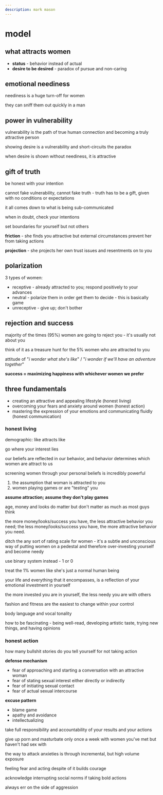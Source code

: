 ```yaml
---
description: mark mason
---
```


# model

## what attracts women

* **status** - behavior instead of actual
* **desire to be desired** - paradox of pursue and non-caring

## emotional neediness

neediness is a huge turn-off for women

they can sniff them out quickly in a man

## power in vulnerability

vulnerability is the path of true human connection and becoming a truly attractive person

showing desire is a vulnerability and short-circuits the paradox

when desire is shown without neediness, it is attractive

## gift of truth

be honest with your intention

cannot fake vulnerability, cannot fake truth - truth has to be a gift, given with no conditions or expectations

it all comes down to what is being sub-communicated

when in doubt, check your intentions

set boundaries for yourself but not others

**friction** - she finds you attractive but external circumstances prevent her from taking actions

**projection** - she projects her own trust issues and resentments on to you

## polarization

3 types of women:

* receptive - already attracted to you; respond positively to your advances
* neutral - polarize them in order get them to decide - this is basically game
* unreceptive - give up; don't bother

## rejection and success

majority of the times (95%) women are going to reject you - it's usually not about you

think of it as a treasure hunt for the 5% women who are attracted to you

attitude of "_i wonder what she's like_" / "_i wonder if we'll have an adventure together_"

**success = maximizing happiness with whichever women we prefer**

## three fundamentals

* creating an attractive and appealing lifestyle (honest living)
* overcoming your fears and anxiety around women (honest action)
* mastering the expression of your emotions and communicating fluidly (honest communication)

### honest living

demographic: like attracts like

go where your interest lies

our beliefs are reflected in our behavior, and behavior determines which women are attract to us

screening women through your personal beliefs is incredibly powerful

1. the assumption that woman is attracted to you
2. women playing games or are "testing" you

**assume attraction; assume they don't play games**

age, money and looks do matter but don't matter as much as most guys think

the more money/looks/success you have, the less attractive behavior you need; the less money/looks/success you have, the more attractive behavior you need.

ditch the any sort of rating scale for women - it's a subtle and unconscious way of putting women on a pedestal and therefore over-investing yourself and become needy

use binary system instead - 1 or 0

treat the 1% women like she's just a normal human being

your life and everything that it encompasses, is a reflection of your emotional investment in yourself

the more invested you are in yourself, the less needy you are with others

fashion and fitness are the easiest to change within your control

body language and vocal tonality

how to be fascinating - being well-read, developing artistic taste, trying new things, and having opinions

### honest action

how many bullshit stories do you tell yourself for not taking action

**defense mechanism**

* fear of approaching and starting a conversation with an attractive woman
* fear of stating sexual interest either directly or indirectly
* fear of initiating sexual contact
* fear of actual sexual intercourse

**excuse pattern**

* blame game
* apathy and avoidance
* intellectualizing

take full responsibility and accountability of your results and your actions

give up porn and masturbate only once a week with women you've met but haven't had sex with

the way to attack anxieties is through incremental, but high volume exposure

feeling fear and acting despite of it builds courage

acknowledge interrupting social norms if taking bold actions

always err on the side of aggression













